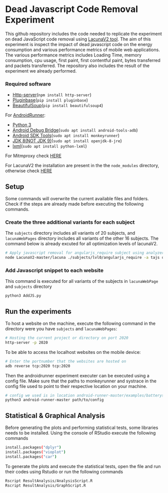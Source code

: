 # Dead Javascript Code Removal Experiment
This github repository includes the code needed to replicate the experiment on dead JavaScript code removal using [LacunaV2 tool](https://github.com/Kishanjay/LacunaV2). The aim of this experiment is inspect the impact of dead javascript code on the energy consumption and various performance metrics of mobile web applications. The various performance metrics includes Loading Time, memory consumption, cpu usage, first paint, first contentful paint, bytes transferred and packets transferred. The repository also includes the result of the experiment we already performed.

### Required software
* [Http-server](https://www.npmjs.com/package/http-server)(`npm install http-server`)
* [Pluginbase](https://pypi.org/project/pluginbase/)(`pip install pluginbase`)
* [BeautifulSoup](https://pypi.org/project/beautifulsoup4/)(`pip install beautifulsoup4`)

For [AndroidRunner](https://github.com/S2-group/android-runner):
* [Python 3](https://www.python.org/downloads/)
* [Android Debug Bridge](https://developer.android.com/studio/command-line/adb)(`sudo apt install android-tools-adb`)
* [Android SDK Tools](https://developer.android.com/studio/test/monkeyrunner)(`sudo apt install monkeyrunner`) 
* [JDK 8(NOT JDK 9)](https://www.oracle.com/technetwork/java/javase/downloads/jdk8-downloads-2133151.html)(`sudo apt install openjdk-8-jre`)
* [lxml](https://lxml.de/installation.html)(`sudo apt install python-lxml`)

For Mitmproxy check [HERE](https://docs.mitmproxy.org/stable/overview-installation/)

For LacunaV2 the installation are present in the the `node_modules` directory, otherwise check [HERE](https://github.com/Kishanjay/LacunaV2)

## Setup
Some commands will overwrite the current available files and folders. Check if the steps are already made before executing the following commands.

### Create the three additional variants for each subject
The `subjects` directory includes all variants of 20 subjects, and `lacunaWebPages` directory includes all variants of the other 16 subjects. The command below is already excuted for all optimization levels of lacunaV2. 

```bash
# Apply javascript removal for angularjs_require subject using analyzers dynamic and tajs and using optimization level 2
node LacunaV2-master/lacuna ./subjects/lvl0/angularjs_require -a tajs dynamic -o 2 -d ./subjects/lvl2/angularjs_require -f
```

### Add Javascript snippet to each website
This command is executed for all variants of the subjects in `lacunaWebPage` and `subjects` directory

```bash
python3 AddJS.py
```

## Run the experiments

To host a website on the machine, execute the following command in the directory were you have `subjects` and `lacunaWebPages`:
```bash
# Hosting the current project or directory on port 2020
http-server -p 2020
```

To be able to access the localhost websites on the mobile device:
```bash
# Enter the portnumber that the websites are hosted on
adb reverse tcp:2020 tcp:2020
```

Then the androidrunner experiment executer can be executed using a config file. Make sure that the paths to monkeyrunner and systrace in the config file used to point to their respective location on your machine.
```bash
# config we used is in location android-runner-master/examples/batterystats/config_web.json
python3 android-runner-master path/to/config
```

## Statistical & Graphical Analysis
Before generating the plots and performing statistical tests, some libraries needs to be installed. Using the console of RStudio execute the following commands

```bash
install.packages("dplyr")
install.packages("vioplot")
install.packages("car")
```

To generate the plots and execute the statistical tests, open the file and run their codes using Rstudio or run the following commands

```bash
Rscript ResultAnalysis/AnalysisScript.R
Rscript ResultAnalysis/GraphScript.R
```

